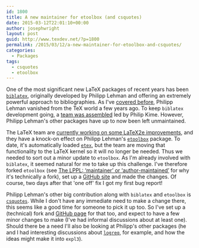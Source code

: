 ```yaml
---
id: 1800
title: A new maintainer for etoolbox (and csquotes)
date: 2015-03-12T22:01:10+00:00
author: josephwright
layout: post
guid: http://www.texdev.net/?p=1800
permalink: /2015/03/12/a-new-maintainer-for-etoolbox-and-csquotes/
categories:
  - Packages
tags:
  - csquotes
  - etoolbox
---
```

One of the most significant new LaTeX packages of recent years has been [`biblatex`](https://ctan.org/pkg/biblatex), originally developed by Philipp Lehman and offering an extremely powerful approach to bibliographies. As I've [covered before](/2012/04/03/biblatex-status/), Philipp Lehman vanished from the TeX world a few years ago. To keep `biblatex` development going, a [team was assembled](/2012/04/23/biblatex-a-team-to-continue-the-work/) led by Philip Kime. However, Philipp Lehman's other packages have up to now been left unmaintained.

The LaTeX team are [currently working on some LaTeX2e improvements](/2014/12/28/fixing-latex2e/), and they have a knock-on effect on Philipp Lehman's [`etoolbox`](https://ctan.org/pkg/etoolbox) package. To date, it's automatically loaded [`etex`](https://ctan.org/pkg/etex-pkg), but the team are moving that functionality to the LaTeX kernel so it will no longer be needed. Thus we needed to sort out a minor update to `etoolbox`. As I'm already involved with `biblatex`, it seemed natural for me to take up this challenge. I've therefore forked `etoolbox` (see [The LPPL: ‘maintainer’ or ‘author-maintained’](/2012/05/04/the-lppl-maintainer-or-author-maintained/) for why it's technically a fork), set up a [GitHub site](https://github.com/josephwright/etoolbox) and made the changes. Of course, two days after that 'one off' fix I got my first bug report!

Philipp Lehman's other big contribution along with `biblatex` and `etoolbox` is [`csquotes`](https://ctan.org/pkg/csquotes). While I don't have any immediate need to make a change there, this seems like a good time for someone to pick it up too. So I've set up a (technical) fork and [GitHub page](https://github.com/josephwright/csquotes) for that too, and expect to have a few minor changes to make (I've had informal discussions about at least one). Should there be a need I'll also be looking at Philipp's other packages (he and I had interesting discussions about [`logreq`](https://ctan.org/pkg/logreq), for example, and how the ideas might make it into `expl3`).
